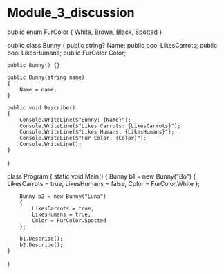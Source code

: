 # Module_3_discussion
public enum FurColor
{
    White,
    Brown,
    Black,
    Spotted
}

public class Bunny
{
    public string? Name;
    public bool LikesCarrots;
    public bool LikesHumans;
    public  FurColor Color;

    public Bunny() {}

    public Bunny(string name)
    {
        Name = name;
    }

    public void Describe()
    {
        Console.WriteLine($"Bunny: {Name}");
        Console.WriteLine($"Likes Carrots: {LikesCarrots}");
        Console.WriteLine($"Likes Humans: {LikesHumans}");
        Console.WriteLine($"Fur Color: {Color}");
        Console.WriteLine();
    }
}

class Program
{
    static void Main()
    {
        Bunny b1 = new Bunny("Bo") 
        { 
            LikesCarrots = true, 
            LikesHumans = false,
            Color = FurColor.White
        };

        Bunny b2 = new Bunny("Luna")
        {
            LikesCarrots = true,
            LikesHumans = true,
            Color = FurColor.Spotted
        };

        b1.Describe();
        b2.Describe();
    }
}
